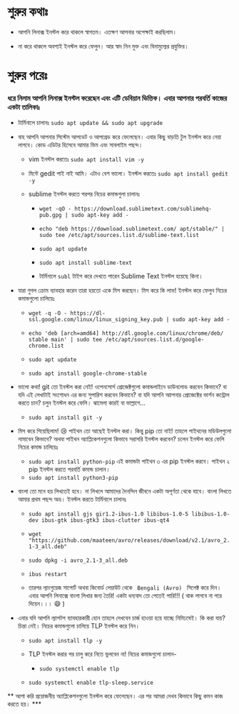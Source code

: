 # শুরুর কথাঃ

- আপনি লিনাক্স ইনস্টল করে থাকলে স্বাগতম। এতক্ষণ আপনার অপেক্ষাই করছিলাম।

- না করে থাকলে অবশ্যই ইনস্টল করে ফেলুন। আর স্বাদ নিন মুক্ত এবং বিনামুল্যের প্রযুক্তির।


# শুরুর পরেঃ
### ধরে নিলাম আপনি লিনাক্স ইনস্টল করেছেন এবং এটি ডেবিয়ান ভিত্তিক। এবার আপনার পরবর্তি কাজের একটা তালিকাঃ

- টার্মিনালে চালানঃ ```sudo apt update && sudo apt upgrade```

- বাহ আপনি আপনার সিস্টেম আপডেট ও আপগ্রেড করে ফেলেছেন। এবার কিছু বাড়তি টুল ইনস্টল করে নেয়া লাগবে। কোড এডিটর হিসেবে আমার ভিম এবং সাবলাইম পছন্দ।

  - vim ইনস্টল করতেঃ ```sudo apt install vim -y```

  - মিন্টে gedit পাই নাই আমি। এটাও বেশ ভালো। ইনস্টল করতেঃ ```sudo apt install gedit -y```

  - sublime ইনস্টল করতে পরপর নিচের কমান্ডগুলা চালানঃ 

    - ```wget -qO - https://download.sublimetext.com/sublimehq-pub.gpg | sudo apt-key add -```

    - ```echo "deb https://download.sublimetext.com/ apt/stable/" | sudo tee /etc/apt/sources.list.d/sublime-text.list```

    - ```sudo apt update```

    - ```sudo apt install sublime-text```

    - টার্মিনালে ```subl``` টাইপ করে দেখতে পারেন Sublime Text ইনস্টল হয়েছে কিনা।

- যারা গুগল ক্রোম ব্যাবহার করেন তারা হয়তো একে মিস করছেন। মিস করে কি লাভ! ইনস্টল করে ফেলুন নিচের কমান্ডগুলো চালিয়েঃ 

  - ```wget -q -O - https://dl-ssl.google.com/linux/linux_signing_key.pub | sudo apt-key add -```

  - ```echo 'deb [arch=amd64] http://dl.google.com/linux/chrome/deb/ stable main' | sudo tee /etc/apt/sources.list.d/google-chrome.list```

  - ```sudo apt update```

  - ```sudo apt install google-chrome-stable```

- ভালো কথা! git তো ইনস্টল করা নেই! ওপেনসোর্স প্রোজেক্টগুলো কমান্ডলাইনে ডাউনলোড করবেন কিভাবে? বা যদি এই লেখাটাই সংশোধন এর জন্য সুপারিশ করবেন কিভাবে? বা যদি আপনি আাপনার প্রোজেক্টের ভার্শন কন্ট্রোল করতে চান? চলুন ইনস্টল করে ফেলি। ঝামেলা কারই বা ভাল্লাগে...
    - ```sudo apt install git -y```
- মিস করে গিয়েছিলাম! :cry: পাইথন তো আছেই ইনস্টল করা। কিন্তু pip তো নাই! তাহলে পাইথনের মডিউলগুলো নামাবেন কিভাবে? অথবা পাইথন অ্যাপ্লিকেশনগুলো কিভাবে সরাসরি ইনস্টল করবেন? চলেন ইনস্টল করে ফেলি নিচের কমান্ড চালিয়েঃ
    - ```sudo apt install python-pip``` এই কমান্ডটা পাইথন ৩ এর pip ইনস্টল করবে। পাইথন ২ pip ইনস্টল করতে পরবর্তি কমান্ড চালান।
    - ```sudo apt install python3-pip```

- বাংলা তো মনে হয় লিখতেই হবে। না লিখলে আমাদের দৈনন্দিন জীবনে একটা অপূর্ণতা থেকে যাবে। বাংলা লিখতে আমার প্রথম পছন্দ অভ্র। ইনস্টল করতে টার্মিনালে চালানঃ 

    - ```sudo apt install gjs gir1.2-ibus-1.0 libibus-1.0-5 libibus-1.0-dev ibus-gtk ibus-gtk3 ibus-clutter ibus-qt4```

    - ```wget "https://github.com/maateen/avro/releases/download/v2.1/avro_2.1-3_all.deb"```

    - ```sudo dpkg -i avro_2.1-3_all.deb```

    - ```ibus restart```

    - তারপর ল্যাংগুয়েজ সাপোর্ট অথবা কিবোর্ড লেয়াউট থেকে ``` Bengali (Avro) ‍‍‍``` সিলেক্ট করে দিন। এবার আপনি লিনাক্সে বাংলা লিখার জন্য তৈরি! একটা ধন্যবাদ তো পেতেই পারি!!! ( থাক লাগবে না পরে দিয়েন।।। :smile: )

- এবার যদি আপনি ল্যাপটপ ব্যাবহারকারী হোন তাহলে দেখবেন চার্জ হাওয়া হয়ে যাচ্ছে নিমিঢষেই। কি করা যায়? চিন্তা নেই। নিচের কমান্ডগুলো চালিয়ে TLP ইনস্টল করে নিন।

    - ```sudo apt install tlp -y```

    - TLP ইনস্টল করার পর চালু করে নিতে ভুলবেন না! নিচের কমান্ডগুলো চালান-

      - ```sudo systemctl enable tlp```

     - ```sudo systemctl enable tlp-sleep.service```

** আশা করি প্রয়োজনীয় অ্যাপ্লিকেশনগুলো ইনস্টল করে ফেলেছেন। এর পর আমরা দেখব কিভাবে কিছু কমন কাজ করতে হয়। ***
